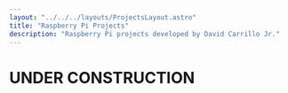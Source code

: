 ```yaml
---
layout: "../../../layouts/ProjectsLayout.astro"
title: "Raspberry Pi Projects"
description: "Raspberry Pi projects developed by David Carrillo Jr."
---
```


# UNDER CONSTRUCTION
